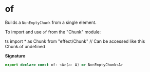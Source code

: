 # of

Builds a `NonEmptyChunk` from a single element.

To import and use `of` from the "Chunk" module:

ts
import \* as Chunk from "effect/Chunk"
// Can be accessed like this
Chunk.of
undefined

**Signature**

```ts
export declare const of: <A>(a: A) => NonEmptyChunk<A>
```
